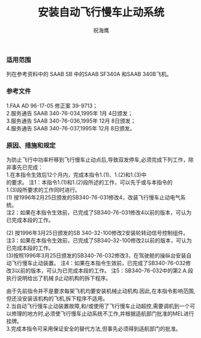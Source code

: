 ﻿---
amendno: 39-1725  
cadno: CAD1996-340B-11  
title: 安装自动飞行慢车止动系统  
publishdate: 1996-09-26  
effdate: 1996-10-04  
acmodels: ["SF34"]  
tags: []  
engs: []  
pns: []  
mfrs: ["SAAB"]  
admins: 中南管理局  
author: 祝海鹰  
---
  
### 适用范围  
列在参考资料中的 SAAB SB 中的SAAB SF340A 和SAAB 340B飞机。  
  
<!--more-->  
### 参考文件  
  1.FAA AD 96-17-05 修正案 39-9713；  
  2.服务通告 SAAB 340-76-034,1995年 1月 4日颁发；  
  3.服务通告 SAAB 340-76-036,1995年 12月 8日颁发；  
  4.服务通告 SAAB 340-76-037,1995年 12月 8日颁发。  
  
### 原因、措施和规定  

  为防止飞行中功率杆移到飞行慢车止动点后,导致双发停车,必须完成下列工作，除非事先已完成：  
  1.在本指令生效后12个月内，完成本指令1.(1)、1.(2)和1.(3)中  
的要求。     注1：本指令1.(1)和1.(2)段所述的工作，可以先于或与本指令的  
1.(3)段所要求的工作同时进行。  
  (1) 按1996年2月25日颁发的SB340-76-031修改4，改装飞行慢车止动电气系统。  
注2：如果在本指令生效前，已完成了SB340-76-031修改4以前的版本，可认为已完成本段的工作。  
  
  (2) 按1996年3月25日颁发的SB 340-32-100修改2安装轮转动信号控制组件。  
注3：如果在本指令生效前，已完成了SB340-32-100修改2以前的版本，可认为已完成本段的工作。  
  (3)按照1996年3月25日颁发的SB340-76-032修改3，在驾驶舱的操纵台安装自动飞行慢车止动装置。 注4：如果在本指令生效前，已完成了SB340-76-032修改3以前的版本，可认为已完成本段的工作。     注5：SB340-76-032中的第2.A.段执行说明给出了机械 β止动机构的拆下程序。  
  
  由于先前指令并不是要求每架飞机均要安装机械止动机构.因此,在本指令影响范围,但还没安装该机构的飞机,拆下程序不适用。  
  2.当自动飞行慢车止动装置故障,和/或使用了飞行慢车止动超控,需要调机到一个可以修理的地方时,必须使飞行慢车止动系统不工作,并根据适航部门批准的MEL进行挂牌。  
  3.完成本指令可采用保证安全的替代方法,但事先必须得到适航部门的批准。  
  
